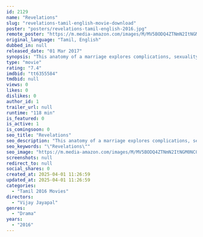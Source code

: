 ```yaml
---
id: 2129
name: "Revelations"
slug: "revelations-tamil-english-movie-download"
poster: "posters/revelations-tamil-english-2016.jpg"
remote_poster: "https://m.media-amazon.com/images/M/MV5BODQ4ZTNmN2ItNGM0NC00N2E2LTgyMmUtOGNiOTZkNjE1YTRjXkEyXkFqcGc@._V1_SX300.jpg"
original_language: "Tamil, English"
dubbed_in: null
released_date: "01 Mar 2017"
synopsis: "This anatomy of a marriage explores complications, sexuality, and guilt."
type: "movie"
rating: "7.4"
imdbid: "tt6355584"
tmdbid: null
views: 0
likes: 0
dislikes: 0
author_id: 1
trailer_url: null
runtime: "118 min"
is_featured: 0
is_active: 1
is_comingsoon: 0
seo_title: "Revelations"
seo_description: "This anatomy of a marriage explores complications, sexuality, and guilt."
seo_keywords: "\"Revelations\""
seo_image: "https://m.media-amazon.com/images/M/MV5BODQ4ZTNmN2ItNGM0NC00N2E2LTgyMmUtOGNiOTZkNjE1YTRjXkEyXkFqcGc@._V1_SX300.jpg"
screenshots: null
redirect_to: null
social_shares: 0
created_at: 2025-04-01 11:26:59
updated_at: 2025-04-01 11:26:59
categories:
  - "Tamil 2016 Movies"
directors:
  - "Vijay Jayapal"
genres:
  - "Drama"
years:
  - "2016"
---
```

